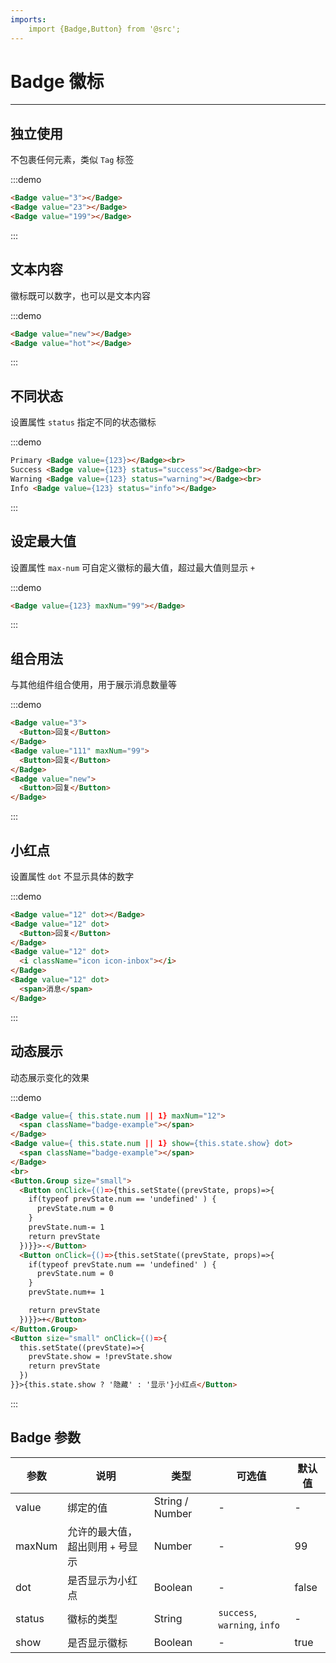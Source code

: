```yaml
---
imports:
    import {Badge,Button} from '@src';
---
```


# Badge 徽标

---

## 独立使用

不包裹任何元素，类似 `Tag` 标签

:::demo

```html
<Badge value="3"></Badge>
<Badge value="23"></Badge>
<Badge value="199"></Badge>
```

:::

## 文本内容

徽标既可以数字，也可以是文本内容

:::demo

```html
<Badge value="new"></Badge>
<Badge value="hot"></Badge>
```

:::

## 不同状态

设置属性 `status` 指定不同的状态徽标

:::demo

```html
Primary <Badge value={123}></Badge><br>
Success <Badge value={123} status="success"></Badge><br>
Warning <Badge value={123} status="warning"></Badge><br>
Info <Badge value={123} status="info"></Badge>
```

:::

## 设定最大值

设置属性 `max-num` 可自定义徽标的最大值，超过最大值则显示 `+`

:::demo

```html
<Badge value={123} maxNum="99"></Badge>
```

:::

## 组合用法

与其他组件组合使用，用于展示消息数量等

:::demo

```html
<Badge value="3">
  <Button>回复</Button>
</Badge>
<Badge value="111" maxNum="99">
  <Button>回复</Button>
</Badge>
<Badge value="new">
  <Button>回复</Button>
</Badge>
```

:::

## 小红点

设置属性 `dot` 不显示具体的数字

:::demo

```html
<Badge value="12" dot></Badge>
<Badge value="12" dot>
  <Button>回复</Button>
</Badge>
<Badge value="12" dot>
  <i className="icon icon-inbox"></i>
</Badge>
<Badge value="12" dot>
  <span>消息</span>
</Badge>
```

:::

## 动态展示

动态展示变化的效果

:::demo

```html
<Badge value={ this.state.num || 1} maxNum="12">
  <span className="badge-example"></span>
</Badge>
<Badge value={ this.state.num || 1} show={this.state.show} dot>
  <span className="badge-example"></span>
</Badge>
<br>
<Button.Group size="small">
  <Button onClick={()=>{this.setState((prevState, props)=>{
    if(typeof prevState.num == 'undefined' ) {
      prevState.num = 0
    }
    prevState.num-= 1
    return prevState
  })}}>-</Button>
  <Button onClick={()=>{this.setState((prevState, props)=>{
    if(typeof prevState.num == 'undefined' ) {
      prevState.num = 0
    }
    prevState.num+= 1

    return prevState
  })}}>+</Button>
</Button.Group>
<Button size="small" onClick={()=>{
  this.setState((prevState)=>{
    prevState.show = !prevState.show
    return prevState
  })
}}>{this.state.show ? '隐藏' : '显示'}小红点</Button>
```

:::

## Badge 参数

| 参数   | 说明                              | 类型            | 可选值                       | 默认值 |
| ------ | --------------------------------- | --------------- | ---------------------------- | ------ |
| value  | 绑定的值                          | String / Number | -                            | -      |
| maxNum | 允许的最大值，超出则用 `+` 号显示 | Number          | -                            | 99     |
| dot    | 是否显示为小红点                  | Boolean         | -                            | false  |
| status | 徽标的类型                        | String          | `success`, `warning`, `info` | -      |
| show   | 是否显示徽标                      | Boolean         | -                            | true   |


